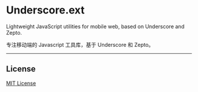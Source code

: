 # Underscore.ext

Lightweight JavaScript utilities for mobile web, based on Underscore and Zepto.

专注移动端的 Javascript 工具库，基于 Underscore 和 Zepto。

***

## License

[MIT License](http://www.opensource.org/licenses/mit-license.php)
